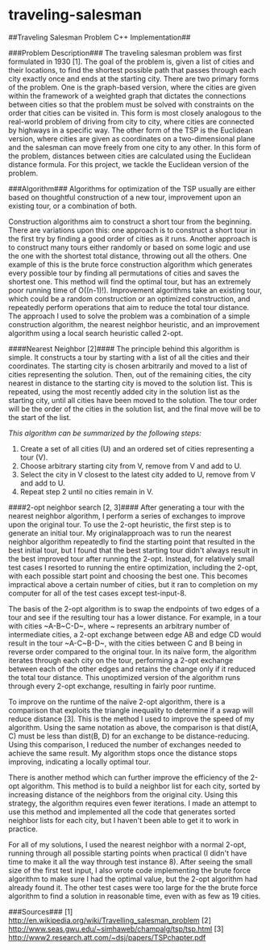 traveling-salesman
==================

##Traveling Salesman Problem C++ Implementation##

###Problem Description###
The traveling salesman problem was first formulated in 1930 [1]. The goal of the problem is, given a
list of cities and their locations, to find the shortest possible path that passes through each city exactly
once and ends at the starting city. There are two primary forms of the problem. One is the graph-based
version, where the cities are given within the framework of a weighted graph that dictates the
connections between cities so that the problem must be solved with constraints on the order that cities
can be visited in. This form is most closely analogous to the real-world problem of driving from city to
city, where cities are connected by highways in a specific way. The other form of the TSP is the
Euclidean version, where cities are given as coordinates on a two-dimensional plane and the salesman
can move freely from one city to any other. In this form of the problem, distances between cities are
calculated using the Euclidean distance formula. For this project, we tackle the Euclidean version of the
problem.

###Algorithm###
Algorithms for optimization of the TSP usually are either based on thoughtful construction of a new
tour, improvement upon an existing tour, or a combination of both.

Construction algorithms aim to construct a short tour from the beginning. There are variations upon
this: one approach is to construct a short tour in the first try by finding a good order of cities as it runs.
Another approach is to construct many tours either randomly or based on some logic and use the one
with the shortest total distance, throwing out all the others. One example of this is the brute force
construction algorithm which generates every possible tour by finding all permutations of cities and
saves the shortest one. This method will find the optimal tour, but has an extremely poor running time
of O((n-1)!). Improvement algorithms take an existing tour, which could be a random construction or
an optimized construction, and repeatedly perform operations that aim to reduce the total tour distance.
The approach I used to solve the problem was a combination of a simple construction algorithm, the
nearest neighbor heuristic, and an improvement algorithm using a local search heuristic called 2-opt.

####Nearest Neighbor [2]####
The principle behind this algorithm is simple. It constructs a tour by starting with a list of all the cities
and their coordinates. The starting city is chosen arbitrarily and moved to a list of cities representing
the solution. Then, out of the remaining cities, the city nearest in distance to the starting city is moved
to the solution list. This is repeated, using the most recently added city in the solution list as the starting
city, until all cities have been moved to the solution. The tour order will be the order of the cities in the
solution list, and the final move will be to the start of the list.

*This algorithm can be summarized by the following steps:*
1. Create a set of all cities (U) and an ordered set of cities representing a tour (V).
1. Choose arbitrary starting city from V, remove from V and add to U.
2. Select the city in V closest to the latest city added to U, remove from V and add to U.
3. Repeat step 2 until no cities remain in V.

####2-opt neighbor search [2, 3]####
After generating a tour with the nearest neighbor algorithm, I perform a series of exchanges to improve
upon the original tour. To use the 2-opt heuristic, the first step is to generate an initial tour. My originalapproach was to run the nearest neighbor algorithm repeatedly to find the starting point that resulted in
the best initial tour, but I found that the best starting tour didn't always result in the best improved tour
after running the 2-opt. Instead, for relatively small test cases I resorted to running the entire
optimization, including the 2-opt, with each possible start point and choosing the best one. This
becomes impractical above a certain number of cities, but it ran to completion on my computer for all
of the test cases except test-input-8.

The basis of the 2-opt algorithm is to swap the endpoints of two edges of a tour and see if the resulting
tour has a lower distance. For example, in a tour with cities ~A-B~C-D~, where ~ represents an
arbitrary number of intermediate cities, a 2-opt exchange between edge AB and edge CD would result
in the tour ~A-C~B-D~, with the cities between C and B being in reverse order compared to the
original tour. In its naïve form, the algorithm iterates through each city on the tour, performing a 2-opt
exchange between each of the other edges and retains the change only if it reduced the total tour
distance. This unoptimized version of the algorithm runs through every 2-opt exchange, resulting in
fairly poor runtime.

To improve on the runtime of the naïve 2-opt algorithm, there is a comparison that exploits the triangle
inequality to determine if a swap will reduce distance [3]. This is the method I used to improve the
speed of my algorithm. Using the same notation as above, the comparison is that dist(A, C) must be
less than dist(B, D) for an exchange to be distance-reducing. Using this comparison, I reduced the
number of exchanges needed to achieve the same result. My algorithm stops once the distance stops
improving, indicating a locally optimal tour.

There is another method which can further improve the efficiency of the 2-opt algorithm. This method
is to build a neighbor list for each city, sorted by increasing distance of the neighbors from the original
city. Using this strategy, the algorithm requires even fewer iterations. I made an attempt to use this
method and implemented all the code that generates sorted neighbor lists for each city, but I haven't
been able to get it to work in practice.

For all of my solutions, I used the nearest neighbor with a normal 2-opt, running through all possible
starting points when practical (I didn't have time to make it all the way through test instance 8). After
seeing the small size of the first test input, I also wrote code implementing the brute force algorithm to
make sure I had the optimal value, but the 2-opt algorithm had already found it. The other test cases
were too large for the the brute force algorithm to find a solution in reasonable time, even with as few
as 19 cities.

###Sources###
[1] http://en.wikipedia.org/wiki/Travelling_salesman_problem
[2] http://www.seas.gwu.edu/~simhaweb/champalg/tsp/tsp.html
[3] http://www2.research.att.com/~dsj/papers/TSPchapter.pdf
